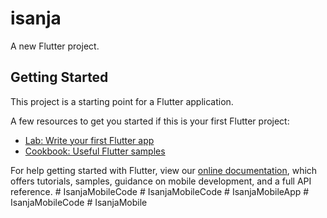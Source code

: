 # isanja

A new Flutter project.

## Getting Started

This project is a starting point for a Flutter application.

A few resources to get you started if this is your first Flutter project:

- [Lab: Write your first Flutter app](https://flutter.dev/docs/get-started/codelab)
- [Cookbook: Useful Flutter samples](https://flutter.dev/docs/cookbook)

For help getting started with Flutter, view our
[online documentation](https://flutter.dev/docs), which offers tutorials,
samples, guidance on mobile development, and a full API reference.
#   I s a n j a M o b i l e C o d e  
 #   I s a n j a M o b i l e C o d e  
 #   I s a n j a M o b i l e A p p  
 #   I s a n j a M o b i l e C o d e  
 #   I s a n j a M o b i l e  
 